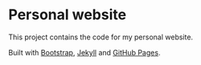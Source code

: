 # Personal website

This project contains the code for my personal website.

Built with [Bootstrap](https://getbootstrap.com/), [Jekyll](https://jekyllrb.com/) and [GitHub Pages](https://pages.github.com/). 